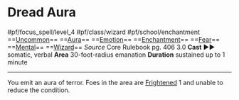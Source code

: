 # Dread Aura
#pf/focus_spell/level_4 #pf/class/wizard #pf/school/enchantment 
==[Uncommon](../../../Traits/Uncommon.md)== ==[Aura](../../../Traits/Aura.md)== ==[Emotion](../../../Traits/Emotion.md)== ==[Enchantment](../../../Traits/Enchantment.md)== ==[Fear](../../Spells/Level%201/Fear.md)== ==[Mental](../../../Traits/Mental.md)== ==[Wizard](../../../Traits/Wizard.md)==
*Source* Core Rulebook pg. 406 3.0
**Cast** ►► somatic, verbal
**Area** 30-foot-radius emanation
**Duration** sustained up to 1 minute

---
You emit an aura of terror. Foes in the area are [Frightened](../../../Conditions/Frightened.md) 1 and unable to reduce the condition.